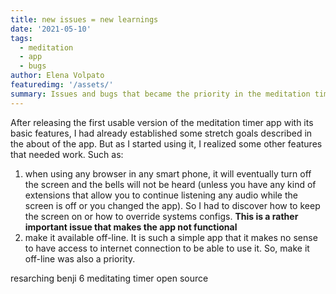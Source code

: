 ```yaml
---
title: new issues = new learnings
date: '2021-05-10'
tags: 
  - meditation
  - app
  - bugs
author: Elena Volpato
featuredimg: '/assets/'
summary: Issues and bugs that became the priority in the meditation timer app
---
```


After releasing the first usable version of the meditation timer app with its basic features, I had already established some stretch goals described in the about of the app. But as I started using it, I realized some other features that needed work. Such as:

1. when using any browser in any smart phone, it will eventually turn off the screen and the bells will not be heard (unless you have any kind of extensions that allow you to continue listening any audio while the screen is off or you changed the app). So I had to discover how to keep the screen on or how to override systems configs.
    **This is a rather important issue that makes the app not functional**
2. make it available off-line. It is such a simple app that it makes no sense to have access to internet connection to be able to use it. So, make it off-line was also a priority.

resarching benji 6
meditating timer open source